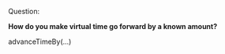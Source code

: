 Question:

**How do you make virtual time go forward by a known amount?**

<div class="hint">
  advanceTimeBy(...)
</div>
